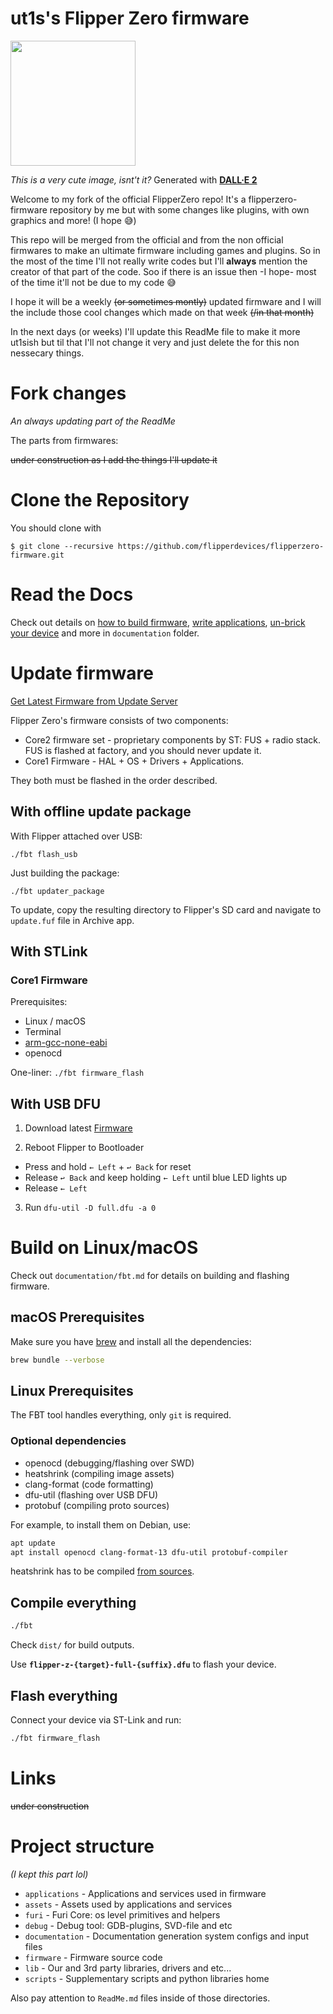# ut1s's Flipper Zero firmware

<img src="https://user-images.githubusercontent.com/110339660/187163324-7ad7edc7-107e-424d-9450-58408a90e4ee.png" width="200" />

*This is a very cute image, isnt't it?* Generated with [__DALL·E 2__](https://openai.com/dall-e-2/)


Welcome to my fork of the official FlipperZero repo!
It's a flipperzero-firmware repository by me but with some changes like plugins, with own graphics and more! (I hope :sweat_smile:)

This repo will be merged from the official and from the non official firmwares to make an ultimate firmware including games and plugins.
So in the most of the time I'll not really write codes but I'll **always** mention the creator of that part of the code. Soo if there is an issue then -I hope- most of the time it'll not be due to my code :sweat_smile:

I hope it will be a weekly ~~(or sometimes montly)~~ updated firmware and I will the include those cool changes which made on that week ~~(/in that month)~~

In the next days (or weeks) I'll update this ReadMe file to make it more ut1sish but til that I'll not change it very and just delete the for this non nessecary things.

# Fork changes
*An always updating part of the ReadMe*

The parts from firmwares:

~~under construction as I add the things I'll update it~~
<!---
## BadUSB thing

A great user [dummy-decoy](https://github.com/dummy-decoy) made a program for PC and for Flipper so you can easily add any kind of keyboard layouts by copying the dummy-decoy's program created .kl files to the SD card and then just simply select it. Due to this `DUCKY_LANG` is not aviable for the scripts. (Just simply delete it form the first line :sweat_smile:) His repo for this is there (download it to make your keyboard layout file): [the best way for this](https://github.com/dummy-decoy/flipperzero_badusb_kl)
This part is from the [__UNLEASHED__ firmware](https://github.com/DarkFlippers/unleashed-firmware/tree/dev/applications/main/bad_usb)


## Infrared

Form the [Unleashed firmware](https://github.com/DarkFlippers/flipperzero-firmware/tree/dev/applications/main/infrared) too as it seems like this application has more things about the universal remotes in it


## SubGHz

This part is from the [Unleashed firmware](https://github.com/DarkFlippers/flipperzero-firmware/tree/dev/applications/main/subghz) too. It means there is support for many rolling code protocols but the region restrictions are still there (btw I'm not sure :sweat_smile:)


## Plugins

- Clock/Stopwatch ([By CompaqDisc, Stopwatch & Sound Alert By RogueMaster](https://gist.github.com/CompaqDisc/4e329c501bd03c1e801849b81f48ea61)) /w 12/24HR ([By non-bin](https://github.com/RogueMaster/flipperzero-firmware-wPlugins/pull/254)) & Refactoring ([By GMMan](https://github.com/RogueMaster/flipperzero-firmware-wPlugins/pull/256))
- MultiConverter plugin [(by theisolinearchip)](https://github.com/theisolinearchip/flipperzero_stuff)
- Mouse Jiggler ([By Jacob-Tate](https://github.com/Jacob-Tate/flipperzero-firmware/blob/dev/applications/mouse_jiggler/mouse_jiggler.c))
- Paint ([By n-o-T-I-n-s-a-n-e](https://github.com/n-o-T-I-n-s-a-n-e))
- Pomodoro Timer ([by sbrin](https://github.com/sbrin/flipperzero_pomodoro))
- Spectrum Analyzer (with changes) [(by jolcese)](https://github.com/jolcese/flipperzero-firmware/tree/spectrum/applications/spectrum_analyzer)
- UPC-A Barcode generator plugin [(by McAzzaMan)](https://github.com/McAzzaMan/flipperzero-firmware/tree/UPC-A_Barcode_Generator/applications/barcode_generator)
- USB Keyboard ([by huuck](https://github.com/huuck/FlipperZeroUSBKeyboard))
- WAV player plugin (fixed) [(OFW: DrZlo13)](https://github.com/flipperdevices/flipperzero-firmware/tree/zlo/wav-player)

## Games

- Arkanoid (with fixes) [(by gotnull)](https://github.com/gotnull/flipperzero-firmware-wPlugins)
- Tetris (with fixes) [(by jeffplang)](https://github.com/jeffplang/flipperzero-firmware/tree/tetris_game/applications/tetris_game)
- Heap Defece [(By xMasterX)](https://github.com/RogueMaster/flipperzero-firmware-wPlugins/commit/fc776446de9fdd553b221c02668b925b689378d8) [(original by wquinoa & Vedmein)](https://github.com/Vedmein/flipperzero-firmware/tree/hd/svisto-perdelki)
- T-Rex Runner (yeah, like the Chrome game!) [(By gelin)](https://github.com/gelin/t-rex-runner) WIP

## Another little changes to make your day :)

- __Added my own animation!!__ It's a little DJ animation with a cute dolphin of course!
- Hold Center to change Flipper idle animation. [Thanks to Zycenios](https://github.com/flipperdevices/flipperzero-firmware/commit/111786ef40e50a40d2e510595672b569d9b97bba) With changes by RogueMaster and pasted from [RogueMaster's firmware](https://github.com/RogueMaster/flipperzero-firmware-wPlugins) of course

This is a comment. It won't seen on the page. I hope. You can prewrite the text here and after just get out of this comment.
--->

# Clone the Repository

You should clone with 
```shell
$ git clone --recursive https://github.com/flipperdevices/flipperzero-firmware.git
```

# Read the Docs

Check out details on [how to build firmware](documentation/fbt.md), [write applications](documentation/AppsOnSDCard.md), [un-brick your device](documentation/KeyCombo.md) and more in `documentation` folder. 

# Update firmware

[Get Latest Firmware from Update Server](https://update.flipperzero.one/)

Flipper Zero's firmware consists of two components:

- Core2 firmware set - proprietary components by ST: FUS + radio stack. FUS is flashed at factory, and you should never update it.
- Core1 Firmware - HAL + OS + Drivers + Applications.

They both must be flashed in the order described.

## With offline update package

With Flipper attached over USB:

`./fbt flash_usb`

Just building the package:

`./fbt updater_package`

To update, copy the resulting directory to Flipper's SD card and navigate to `update.fuf` file in Archive app. 

## With STLink

### Core1 Firmware

Prerequisites:

- Linux / macOS
- Terminal
- [arm-gcc-none-eabi](https://developer.arm.com/tools-and-software/open-source-software/developer-tools/gnu-toolchain/gnu-rm/downloads)
- openocd

One-liner: `./fbt firmware_flash`

## With USB DFU 

1. Download latest [Firmware](https://update.flipperzero.one)

2. Reboot Flipper to Bootloader
 - Press and hold `← Left` + `↩ Back` for reset 
 - Release `↩ Back` and keep holding `← Left` until blue LED lights up
 - Release `← Left`

3. Run `dfu-util -D full.dfu -a 0`

# Build on Linux/macOS

Check out `documentation/fbt.md` for details on building and flashing firmware. 

## macOS Prerequisites

Make sure you have [brew](https://brew.sh) and install all the dependencies:
```sh
brew bundle --verbose
```

## Linux Prerequisites

The FBT tool handles everything, only `git` is required.

### Optional dependencies

- openocd (debugging/flashing over SWD)
- heatshrink (compiling image assets)
- clang-format (code formatting)
- dfu-util (flashing over USB DFU)
- protobuf (compiling proto sources)

For example, to install them on Debian, use:
```sh
apt update
apt install openocd clang-format-13 dfu-util protobuf-compiler
```

heatshrink has to be compiled [from sources](https://github.com/atomicobject/heatshrink).

## Compile everything

```sh
./fbt
```

Check `dist/` for build outputs.

Use **`flipper-z-{target}-full-{suffix}.dfu`** to flash your device.

## Flash everything

Connect your device via ST-Link and run:
```sh
./fbt firmware_flash
```

# Links

~~under construction~~

# Project structure
*(I kept this part lol)*

- `applications`    - Applications and services used in firmware
- `assets`          - Assets used by applications and services
- `furi`            - Furi Core: os level primitives and helpers
- `debug`           - Debug tool: GDB-plugins, SVD-file and etc
- `documentation`   - Documentation generation system configs and input files
- `firmware`        - Firmware source code
- `lib`             - Our and 3rd party libraries, drivers and etc...
- `scripts`         - Supplementary scripts and python libraries home

Also pay attention to `ReadMe.md` files inside of those directories.
